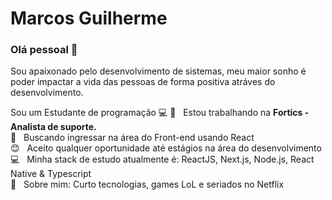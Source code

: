 # Marcos Guilherme

### Olá pessoal 👋

Sou apaixonado pelo desenvolvimento de sistemas, meu maior sonho é poder impactar a vida das pessoas de forma positiva atráves do desenvolvimento.

Sou um Estudante de programação :computer:
:rocket:  &nbsp; Estou trabalhando na **Fortics - Analista de suporte.**
 <br/> :blue_heart: &nbsp; Buscando ingressar na área do Front-end usando React
 <br/> :blush: &nbsp; Aceito qualquer oportunidade até estágios na área do desenvolvimento
 <br/> :computer: &nbsp; Minha stack de estudo atualmente é: ReactJS, Next.js, Node.js, React Native & Typescript
 <br/> 💬  &nbsp; Sobre mim: Curto tecnologias, games LoL e seriados no Netflix
 

